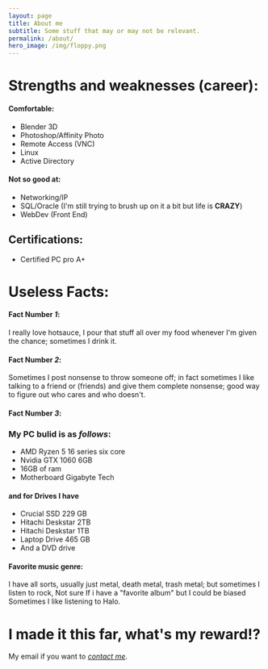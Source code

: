```yaml
---
layout: page
title: About me
subtitle: Some stuff that may or may not be relevant.
permalink: /about/
hero_image: /img/floppy.png
---
```


# Strengths and weaknesses (career):

#### Comfortable:

* Blender 3D
* Photoshop/Affinity Photo
* Remote Access (VNC)
* Linux
* Active Directory

#### Not so good at:

* Networking/IP
* SQL/Oracle (I'm still trying to brush up on it a bit but life is **CRAZY**)
* WebDev (Front End)

## Certifications:

* Certified PC pro A+

# Useless Facts:

#### Fact Number ***1***:

I really love hotsauce, I pour that stuff all over my food whenever I'm given the chance; sometimes I drink it.

#### Fact Number ***2***:

Sometimes I post nonsense to throw someone off; in fact sometimes I like talking to a friend or (friends) and give them complete nonsense; good way to figure out who cares and who doesn't.

#### Fact Number ***3***:


### My PC bulid is as ***follows***:

* AMD Ryzen 5 16 series six core
* Nvidia GTX 1060 6GB
* 16GB of ram
* Motherboard Gigabyte Tech

#### and for Drives I have

* Crucial SSD 229 GB
* Hitachi Deskstar 2TB
* Hitachi Deskstar 1TB
* Laptop Drive 465 GB
* And a DVD drive

#### Favorite music genre:

I have all sorts, usually just metal, death metal, trash metal; but sometimes I listen to rock, Not sure If i have a "favorite album" but I could be biased Sometimes I like listening to Halo.

# I made it this far, what's my reward!?

My email if you want to *[contact me](mailto:nxthompson96@gmail.com)*.
